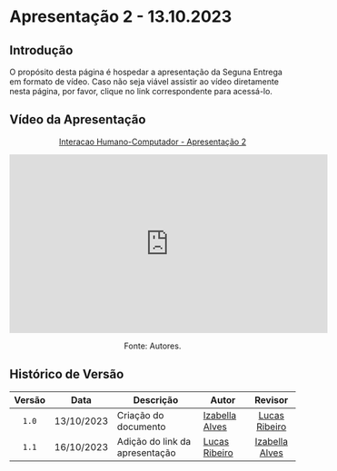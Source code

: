 # Apresentação 2 - 13.10.2023

## Introdução

O propósito desta página é hospedar a apresentação da Seguna Entrega em formato de vídeo. Caso não seja viável assistir ao vídeo diretamente nesta página, por favor, clique no link correspondente para acessá-lo.

## Vídeo da Apresentação

<div align="center">
<p style="text-align: center"><a href="https://www.youtube.com/watch?v=dbccyoTxdmU" target="blanket">Interacao Humano-Computador - Apresentação 2</a></p>

<iframe width="560" height="315" src="https://www.youtube.com/embed/dbccyoTxdmU" title="Apresentação 2" frameborder="0" allow="accelerometer; autoplay; clipboard-write; encrypted-media; gyroscope; picture-in-picture" allowfullscreen></iframe>

<p>Fonte: Autores.</p>
</div>

## Histórico de Versão

|Versão|Data|Descrição|Autor|Revisor|
|:----:|----|---------|-----|:-------:|
|`1.0`|13/10/2023|Criação do documento|[Izabella Alves](https://github.com/izabellaalves)|[Lucas Ribeiro](https://github.com/lucassouz)|
|`1.1`|16/10/2023|Adição do link da apresentação|[Lucas Ribeiro](https://github.com/lucassouz)|[Izabella Alves](https://github.com/izabellaalves)|
